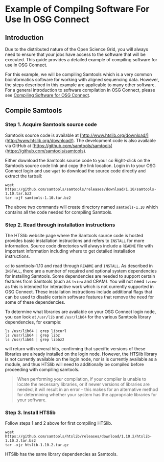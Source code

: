 [title]: - "Example Software Compilation"

# Example of Compilng Software For Use In OSG Connect

## Introduction

Due to the distributed nature of the Open Science Grid, you will always need to 
ensure that your jobs have access to the software that will be executed. This guide provides 
a detailed example of compiling software for use in OSG Connect. 

For this example, we will be compiling Samtools which is a very common bioinformatics 
software for working with aligned sequencing data. However, the steps described in this 
example are applicable to many other software. For a general introduction to software 
compilation in OSG Connect, please see [Compiling Software for OSG Connect](https://support.opensciencegrid.org/support/solutions/articles/5000652099).

## Compile Samtools

### Step 1. Acquire Samtools source code

Samtools source code is available at [http://www.htslib.org/download/](http://www.htslib.org/download/). The 
development code is also available via GitHub at [https://github.com/samtools/samtools](https://github.com/samtools/samtools).

Either download the Samtools source code to your co
Right-click on the Samtools source code link and copy the link location. Login in to your OSG Connect login 
and use `wget` to download the source code directly and extract the tarball:

	wget https://github.com/samtools/samtools/releases/download/1.10/samtools-1.10.tar.bz2
	tar -xjf samtools-1.10.tar.bz2

The above two commands will create directory named `samtools-1.10` which contains all the code 
needed for compiling Samtools.

### Step 2. Read through installation instructions

The HTSlib website page where the Samtools source code is hosted provides basic installation instructions 
and refers to `INSTALL` for more information. Source code directories will always include a `README` 
file with important information including where to get detailed installation instructions. 

`cd` to samtools-1.10 and read through `README` and `INSTALL`. As described in `INSTALL`, there are 
a number of required and optional system dependencies for installing Samtools. Some dependencies are 
needed to support certain features from Samtools (such as `tview` and CRAM). You will not need `tview`
as this is intended for interactive work which is not currently supported in OSG Connect. These 
installation instructions include additional flags that can be used to disable certain software 
features that remove the need for some of these dependencies.

To determine what libraries are available on your OSG Connect login node, you can look at `/usr/lib` 
and `/usr/lib64` for the various Samtools library dependencies, for example:

	ls /usr/lib64 | grep libcurl
	ls /usr/lib64 | grep libz
	ls /usr/lib64 | grep libbz2

will return with several hits, confirming that specific versions of these libraries are 
already installed on the login node. However, the HTSlib library is not currently 
available on the login node, nor is is currently available as a module, and thus HTSlib 
will need to additionally be compiled before proceeding with compiling samtools.

> When performing your compilation, if your compiler is unable to locate the necessary 
> libraries, or if newer versions of libraries are needed, it will result in an error - this 
> makes for an alternative method for determining whether your system has the appropriate 
> libraries for your software.

### Step 3. Install HTSlib

Follow steps 1 and 2 above for first compiling HTSlib.

	wget https://github.com/samtools/htslib/releases/download/1.10.2/htslib-1.10.2.tar.bz2
	tar -xjz htslib-1.10.2.tar.gz

HTSlib has the same library dependencies as Samtools.
